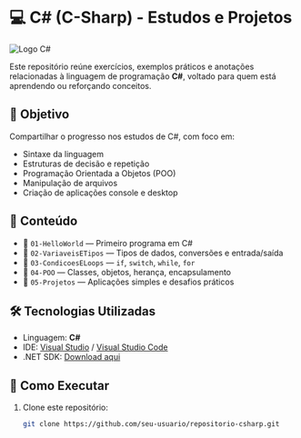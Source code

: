 # 💻 C# (C-Sharp) - Estudos e Projetos

![Logo C#](https://upload.wikimedia.org/wikipedia/commons/4/4f/Csharp_Logo.png)

Este repositório reúne exercícios, exemplos práticos e anotações relacionadas à linguagem de programação **C#**, voltado para quem está aprendendo ou reforçando conceitos.

## 🎯 Objetivo

Compartilhar o progresso nos estudos de C#, com foco em:

- Sintaxe da linguagem
- Estruturas de decisão e repetição
- Programação Orientada a Objetos (POO)
- Manipulação de arquivos
- Criação de aplicações console e desktop

## 🧠 Conteúdo

- 📁 `01-HelloWorld` — Primeiro programa em C#
- 📁 `02-VariaveisETipos` — Tipos de dados, conversões e entrada/saída
- 📁 `03-CondicoesELoops` — `if`, `switch`, `while`, `for`
- 📁 `04-POO` — Classes, objetos, herança, encapsulamento
- 📁 `05-Projetos` — Aplicações simples e desafios práticos

## 🛠️ Tecnologias Utilizadas

- Linguagem: **C#**
- IDE: [Visual Studio](https://visualstudio.microsoft.com/) / [Visual Studio Code](https://code.visualstudio.com/)
- .NET SDK: [Download aqui](https://dotnet.microsoft.com/download)

## 🚀 Como Executar

1. Clone este repositório:
   ```bash
   git clone https://github.com/seu-usuario/repositorio-csharp.git
